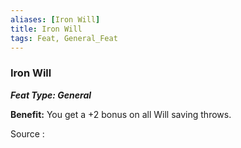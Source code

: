```yaml
---
aliases: [Iron Will]
title: Iron Will
tags: Feat, General_Feat
---
```

### Iron Will 
***Feat Type: General***

**Benefit:** You get a +2 bonus on all Will saving throws.


Source :